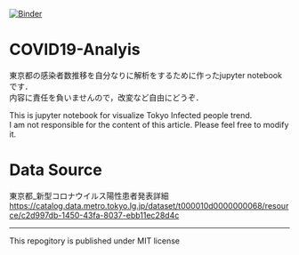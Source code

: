 [![Binder](https://mybinder.org/badge_logo.svg)](https://mybinder.org/v2/gh/d30tajima/COVID19-Analyis/master)
# COVID19-Analyis
東京都の感染者数推移を自分なりに解析をするために作ったjupyter notebookです．  
内容に責任を負いませんので，改変など自由にどうぞ．

This is jupyter notebook for visualize Tokyo Infected people trend.  
I am not responsible for the content of this article. Please feel free to modify it.


# Data Source
東京都_新型コロナウイルス陽性患者発表詳細  
https://catalog.data.metro.tokyo.lg.jp/dataset/t000010d0000000068/resource/c2d997db-1450-43fa-8037-ebb11ec28d4c

---
This repogitory is published under MIT license  
